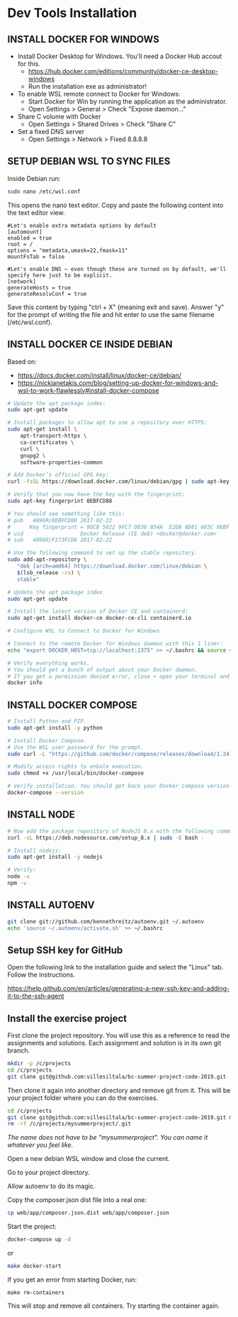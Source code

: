 # Dev Tools Installation

## INSTALL DOCKER FOR WINDOWS

- Install Docker Desktop for Windows. You'll need a Docker Hub accout for this.
   - https://hub.docker.com/editions/community/docker-ce-desktop-windows
   - Run the installation exe as administrator!
- To enable WSL remote connect to Docker for Windows:
   - Start Docker for Win by running the application as the administrator.
   - Open Settings > General > Check "Expose daemon..."
- Share C volume with Docker
   - Open Settings > Shared Drives > Check "Share C"
- Set a fixed DNS server
   - Open Settings > Network > Fixed 8.8.8.8

## SETUP DEBIAN WSL TO SYNC FILES

Inside Debian run:

```sh
sudo nano /etc/wsl.conf
```

This opens the nano text editor. Copy and paste the following content into the text editor view.

```
#Let's enable extra metadata options by default
[automount]
enabled = true
root = /
options = "metadata,umask=22,fmask=11"
mountFsTab = false

#Let's enable DNS – even though these are turned on by default, we'll specify here just to be explicit.
[network]
generateHosts = true
generateResolvConf = true
```

Save this content by typing "ctrl + X" (meaning exit and save). Answer "y" for the prompt of writing the file and hit enter to use the same filename (/etc/wsl.conf).

## INSTALL DOCKER CE INSIDE DEBIAN
Based on:
- https://docs.docker.com/install/linux/docker-ce/debian/
- https://nickjanetakis.com/blog/setting-up-docker-for-windows-and-wsl-to-work-flawlessly#install-docker-compose

```sh
# Update the apt package index:
sudo apt-get update

# Install packages to allow apt to use a repository over HTTPS:
sudo apt-get install \
    apt-transport-https \
    ca-certificates \
    curl \
    gnupg2 \
    software-properties-common

# Add Docker’s official GPG key:
curl -fsSL https://download.docker.com/linux/debian/gpg | sudo apt-key add -

# Verify that you now have the key with the fingerprint:
sudo apt-key fingerprint 0EBFCD88

# You should see something like this:
# pub   4096R/0EBFCD88 2017-02-22
#      Key fingerprint = 9DC8 5822 9FC7 DD38 854A  E2D8 8D81 803C 0EBF CD88
# uid                  Docker Release (CE deb) <docker@docker.com>
# sub   4096R/F273FCD8 2017-02-22

# Use the following command to set up the stable repository.
sudo add-apt-repository \
   "deb [arch=amd64] https://download.docker.com/linux/debian \
   $(lsb_release -cs) \
   stable"

# Update the apt package index.
sudo apt-get update

# Install the latest version of Docker CE and containerd:
sudo apt-get install docker-ce docker-ce-cli containerd.io

# Configure WSL to Connect to Docker for Windows

# Connect to the remote Docker for Windows daemon with this 1 liner:
echo "export DOCKER_HOST=tcp://localhost:2375" >> ~/.bashrc && source ~/.bashrc

# Verify everything works.
# You should get a bunch of output about your Docker daemon.
# If you get a permission denied error, close + open your terminal and try again.
docker info
```

## INSTALL DOCKER COMPOSE

```sh
# Install Python and PIP.
sudo apt-get install -y python

# Install Docker Compose.
# Use the WSL user password for the prompt.
sudo curl -L "https://github.com/docker/compose/releases/download/1.24.0/docker-compose-$(uname -s)-$(uname -m)" -o /usr/local/bin/docker-compose

# Modify access rights to enbale execution.
sudo chmod +x /usr/local/bin/docker-compose

# Verify installation. You should get back your Docker Compose version.
docker-compose --version
```

## INSTALL NODE

```sh
# Now add the package repository of NodeJS 8.x with the following command:
curl -sL https://deb.nodesource.com/setup_8.x | sudo -E bash -

# Install nodejs:
sudo apt-get install -y nodejs

# Verify:
node -v
npm -v
```

## INSTALL AUTOENV

```sh
git clone git://github.com/kennethreitz/autoenv.git ~/.autoenv
echo 'source ~/.autoenv/activate.sh' >> ~/.bashrc
```

## Setup SSH key for GitHub

Open the following link to the installation guide and select the "Linux" tab. Follow the instructions.

https://help.github.com/en/articles/generating-a-new-ssh-key-and-adding-it-to-the-ssh-agent

## Install the exercise project

First clone the project repository. You will use this as a reference to read the assignments and solutions. Each assignment and solution is in its own git branch.

```sh
mkdir -p /c/projects
cd /c/projects
git clone git@github.com:villesiltala/bc-summer-project-code-2019.git
```

Then clone it again into another directory and remove git from it. This will be your project folder where you can do the exercises.

```sh
cd /c/projects
git clone git@github.com:villesiltala/bc-summer-project-code-2019.git mysummerproject
rm -rf /c/projects/mysummerproject/.git
```
_The name does not have to be "mysummerproject". You can name it whatever you feel like._

Open a new debian WSL window and close the current.

Go to your project directory.

Allow autoenv to do its magic.

Copy the composer.json dist file into a real one:

```sh
cp web/app/composer.json.dist web/app/composer.json
```

Start the project:

```sh
docker-compose up -d
```
or

```sh
make docker-start
```

If you get an error from starting Docker, run:
```
make rm-containers
```
This will stop and remove all containers. Try starting the container again.